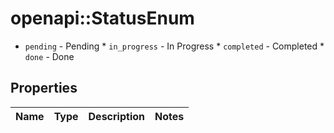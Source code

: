 # openapi::StatusEnum

* `pending` - Pending * `in_progress` - In Progress * `completed` - Completed * `done` - Done

## Properties
Name | Type | Description | Notes
------------ | ------------- | ------------- | -------------


